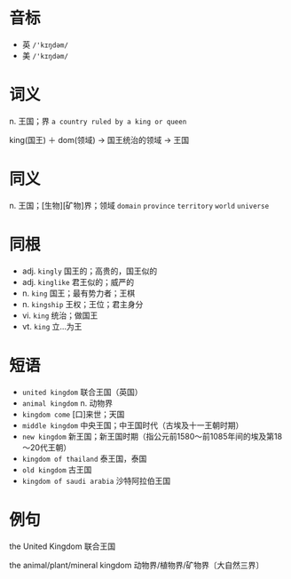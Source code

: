 # 音标

- 英 `/'kɪŋdəm/`
- 美 `/'kɪŋdəm/`

# 词义

n. 王国；界
`a country ruled by a king or queen`



king(国王) ＋ dom(领域) → 国王统治的领域 → 王国

# 同义

n. 王国；[生物][矿物]界；领域
`domain` `province` `territory` `world` `universe`

# 同根

- adj. `kingly` 国王的；高贵的，国王似的
- adj. `kinglike` 君王似的；威严的
- n. `king` 国王；最有势力者；王棋
- n. `kingship` 王权；王位；君主身分
- vi. `king` 统治；做国王
- vt. `king` 立…为王

# 短语

- `united kingdom` 联合王国（英国）
- `animal kingdom` n. 动物界
- `kingdom come` [口]来世；天国
- `middle kingdom` 中央王国；中王国时代（古埃及十一王朝时期）
- `new kingdom` 新王国；新王国时期（指公元前1580～前1085年间的埃及第18～20代王朝）
- `kingdom of thailand` 泰王国，泰国
- `old kingdom` 古王国
- `kingdom of saudi arabia` 沙特阿拉伯王国

# 例句

the United Kingdom
联合王国

the animal/plant/mineral kingdom
动物界/植物界/矿物界〔大自然三界〕


